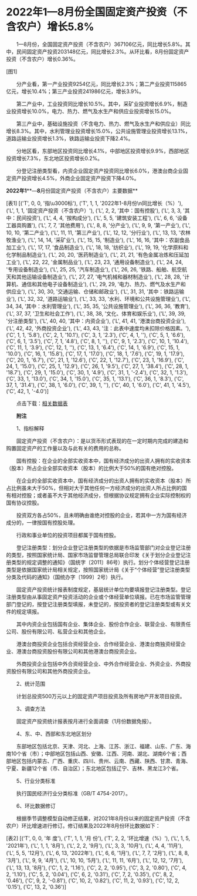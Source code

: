 # 2022年1—8月份全国固定资产投资（不含农户）增长5.8%

　　1—8月份，全国固定资产投资（不含农户）367106亿元，同比增长5.8%。其中，民间固定资产投资203148亿元，同比增长2.3%。从环比看，8月份固定资产投资（不含农户）增长0.36%。

[图1]

　　分产业看，第一产业投资9254亿元，同比增长2.3%；第二产业投资115865亿元，增长10.4%；第三产业投资241986亿元，增长3.9%。

　　第二产业中，工业投资同比增长10.5%。其中，采矿业投资增长6.9%，制造业投资增长10.0%，电力、热力、燃气及水生产和供应业投资增长15.0%。

　　第三产业中，基础设施投资（不含电力、热力、燃气及水生产和供应业）同比增长8.3%。其中，水利管理业投资增长15.0%，公共设施管理业投资增长13.1%，道路运输业投资增长1.3%，铁路运输业投资下降2.4%。

　　分地区看，东部地区投资同比增长4.1%，中部地区投资增长9.9%，西部地区投资增长7.3%，东北地区投资增长0.2%。

　　分登记注册类型看，内资企业固定资产投资同比增长6.0%，港澳台商企业固定资产投资增长4.5%，外商企业固定资产投资下降4.0%。

**2022****年****1****—****8****月份固定资产投资（不含农户）主要数据**

[表1]
[('T', 0, 0, '指\u3000标'), ('T', 1, 1, '2022年1-8月份\n同比增长（%）'), ('L', 1, 1, '固定资产投资（不含农户）'), ('L', 2, 2, '其中：国有控股'), ('L', 3, 3, '其中：民间投资'), ('L', 4, 4, '按构成分'), ('L', 5, 5, '建筑安装工程'), ('L', 6, 6, '设备工器具购置'), ('L', 7, 7, '其他费用'), ('L', 8, 8, '分产业'), ('L', 9, 9, '第一产业'), ('L', 10, 10, '第二产业'), ('L', 11, 11, '第三产业'), ('L', 12, 12, '分行业'), ('L', 13, 13, '农林牧渔业'), ('L', 14, 14, '采矿业'), ('L', 15, 15, '制造业'), ('L', 16, 16, '其中：农副食品加工业'), ('L', 17, 17, '食品制造业'), ('L', 18, 18, '纺织业'), ('L', 19, 19, '化学原料和化学制品制造业'), ('L', 20, 20, '医药制造业'), ('L', 21, 21, '有色金属冶炼和压延加工业'), ('L', 22, 22, '金属制品业'), ('L', 23, 23, '通用设备制造业'), ('L', 24, 24, '专用设备制造业'), ('L', 25, 25, '汽车制造业'), ('L', 26, 26, '铁路、船舶、航空航天和其他运输设备制造业'), ('L', 27, 27, '电气机械和器材制造业'), ('L', 28, 28, '计算机、通信和其他电子设备制造业'), ('L', 29, 29, '电力、热力、燃气及水生产和供应业'), ('L', 30, 30, '交通运输、仓储和邮政业'), ('L', 31, 31, '其中：铁路运输业'), ('L', 32, 32, '道路运输业'), ('L', 33, 33, '水利、环境和公共设施管理业'), ('L', 34, 34, '其中：水利管理业'), ('L', 35, 35, '公共设施管理业'), ('L', 36, 36, '教育'), ('L', 37, 37, '卫生和社会工作'), ('L', 38, 38, '文化、体育和娱乐业'), ('L', 39, 39, '分注册类型'), ('L', 40, 40, '其中：内资企业'), ('L', 41, 41, '港澳台商投资企业'), ('L', 42, 42, '外商投资企业'), ('L', 43, 43, '注：此表中速度均未扣除价格因素。'), ('C', 1, 1, '5.8'), ('C', 2, 1, '10.1'), ('C', 3, 1, '2.3'), ('C', 4, 1, ''), ('C', 5, 1, '6.6'), ('C', 6, 1, '3.5'), ('C', 7, 1, '4.8'), ('C', 8, 1, ''), ('C', 9, 1, '2.3'), ('C', 10, 1, '10.4'), ('C', 11, 1, '3.9'), ('C', 12, 1, ''), ('C', 13, 1, '6.4'), ('C', 14, 1, '6.9'), ('C', 15, 1, '10.0'), ('C', 16, 1, '15.8'), ('C', 17, 1, '17.0'), ('C', 18, 1, '7.6'), ('C', 19, 1, '17.9'), ('C', 20, 1, '6.7'), ('C', 21, 1, '12.6'), ('C', 22, 1, '12.7'), ('C', 23, 1, '16.9'), ('C', 24, 1, '15.0'), ('C', 25, 1, '12.9'), ('C', 26, 1, '9.5'), ('C', 27, 1, '38.4'), ('C', 28, 1, '18.7'), ('C', 29, 1, '15.0'), ('C', 30, 1, '4.9'), ('C', 31, 1, '-2.4'), ('C', 32, 1, '1.3'), ('C', 33, 1, '13.0'), ('C', 34, 1, '15.0'), ('C', 35, 1, '13.1'), ('C', 36, 1, '8.3'), ('C', 37, 1, '31.4'), ('C', 38, 1, '6.0'), ('C', 39, 1, ''), ('C', 40, 1, '6.0'), ('C', 41, 1, '4.5'), ('C', 42, 1, '-4.0')]

　　点击下载：[相关数据表](http://www.stats.gov.cn/sj/zxfb/202302/W020230203609917358527.xlsx) 

　　**附注**

　　1、指标解释

　　固定资产投资（不含农户）：是以货币形式表现的在一定时期内完成的建造和购置固定资产的工作量以及与此有关的费用的总称。

　　国有控股：在企业的全部实收资本中，国有经济成分的出资人拥有的实收资本（股本）所占企业全部实收资本（股本）的比例大于50%的国有绝对控股。

　　在企业的全部实收资本中，国有经济成分的出资人拥有的实收资本（股本）所占比例虽未大于50%，但相对大于其他任何一方经济成分的出资人所占比例的国有相对控股；或者虽不大于其他经济成分，但根据协议规定拥有企业实际控制权的国有协议控股。

　　投资双方各占50%，且未明确由谁绝对控股的企业，若其中一方为国有经济成分的，一律按国有控股处理。

　　行政和事业单位的投资项目都属于国有控股。

　　登记注册类型：划分企业登记注册类型的依据是市场监管部门对企业登记注册的类型，按照国家统计局、国家市场监督管理总局联合印发《关于划分企业登记注册类型的规定调整的通知》（国统字〔2011〕86号）执行。划分个体经营登记注册类型是依据国家统计局相关规定，按照国家统计局《关于“个体经营”登记注册类型分类及代码的通知》（国统办字〔1999〕2号）执行。

　　固定资产投资统计报表制度规定，基层统计单位均要填报登记注册类型。登记注册类型由从事固定资产投资活动的企业或个体经营单位填报。已在市场监管管理部门登记的，按登记注册类型填报，未登记的，按投资者的登记注册类型或有关文件的规定填报。

　　其中内资企业包括国有企业、集体企业、股份合作企业、联营企业、有限责任公司、股份有限公司、私营企业和其他企业。

　　港澳台商投资企业包括合资经营企业、合作经营企业、港澳台商独资经营企业、港澳台商投资股份有限公司和其他港澳台商投资企业。

　　外商投资企业包括中外合资经营企业、中外合作经营企业、外资企业、外商投资股份有限公司和其他外商投资企业。

　　2、统计范围

　　计划总投资500万元以上的固定资产项目投资及所有房地产开发项目投资。

　　3、调查方法

　　固定资产投资统计报表按月进行全面调查（1月份数据免报）。

　　4、东、中、西部和东北地区划分

　　东部地区包括北京、天津、河北、上海、江苏、浙江、福建、山东、广东、海南10个省（市）；中部地区包括山西、安徽、江西、河南、湖北、湖南6个省；西部地区包括内蒙古、广西、重庆、四川、贵州、云南、西藏、陕西、甘肃、青海、宁夏、新疆12个省（市、自治区）；东北地区包括辽宁、吉林、黑龙江3个省。

　　5、行业分类标准

　　执行国民经济行业分类标准（GB/T 4754-2017）。

　　6、环比数据修订

　　根据季节调整模型自动修正结果，对2021年8月份以来的固定资产投资（不含农户）环比增速进行修订。修订结果及2022年8月份环比数据如下：

[表2]
[('T', 0, 0, '年 度'), ('T', 1, 1, '月 份'), ('T', 2, 2, '环比增速（%）'), ('L', 1, 5, '2021年'), ('L', 1, 1, '8月'), ('L', 2, 2, '9月'), ('L', 3, 3, '10月'), ('L', 4, 4, '11月'), ('L', 5, 5, '12月'), ('L', 6, 13, '2022年'), ('L', 6, 6, '1月'), ('L', 7, 7, '2月'), ('L', 8, 8, '3月'), ('L', 9, 9, '4月'), ('L', 10, 10, '5月'), ('L', 11, 11, '6月'), ('L', 12, 12, '7月'), ('L', 13, 13, '8月'), ('C', 1, 2, '1.16'), ('C', 2, 2, '0.95'), ('C', 3, 2, '0.80'), ('C', 4, 2, '1.10'), ('C', 5, 2, '0.04'), ('C', 6, 2, '0.31'), ('C', 7, 2, '0.35'), ('C', 8, 2, '0.46'), ('C', 9, 2, '-0.81'), ('C', 10, 2, '0.82'), ('C', 11, 2, '0.93'), ('C', 12, 2, '0.15'), ('C', 13, 2, '0.36')]